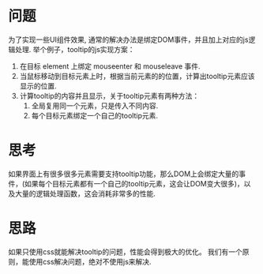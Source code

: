# 问题
为了实现一些UI组件效果, 通常的解决办法是绑定DOM事件，并且加上对应的js逻辑处理. 
举个例子，tooltip的js实现方案：
1. 在目标 element 上绑定 mouseenter 和 mouseleave 事件.
2. 当鼠标移动到目标元素上时，根据当前元素的的位置，计算出tooltip元素应该显示的位置.
3. 计算tooltip的内容并且显示，关于tooltip元素有两种方法：
    1. 全局复用同一个元素，只是传入不同内容.
    2. 每个目标元素绑定一个自己的tooltip元素.

# 思考
如果界面上有很多很多元素需要支持tooltip功能，那么DOM上会绑定大量的事件，(如果每个目标元素都有一个自己的tooltip元素，这会让DOM变大很多)，以及大量的逻辑处理函数，这会消耗非常多的性能.


# 思路
如果只使用css就能解决tooltip的问题，性能会得到极大的优化。
我们有一个原则，能使用css解决问题，绝对不使用js来解决.

